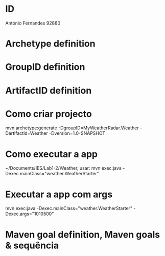 # ID
António Fernandes 92880
# Archetype definition
# GroupID definition
# ArtifactID definition
# Como criar projecto
mvn archetype:generate -DgroupID=MyWeatherRadar.Weather -DartifactId=Weather -Dversion=1.0-SNAPSHOT
# Como executar a app
~/Documents/IES/Lab1-2/Weather, usar:
mvn exec:java -Dexec.mainClass="weather.WeatherStarter"
# Executar a app com args
mvn exec:java -Dexec.mainClass="weather.WeatherStarter" -Dexec.args="1010500"
# Maven goal definition, Maven goals & sequência
